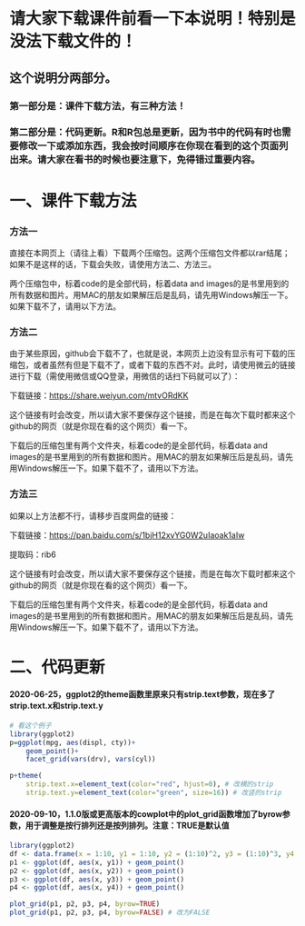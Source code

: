 
# 请大家下载课件前看一下本说明！特别是没法下载文件的！

## 这个说明分两部分。

### 第一部分是：课件下载方法，有三种方法！

### 第二部分是：代码更新。R和R包总是更新，因为书中的代码有时也需要修改一下或添加东西，我会按时间顺序在你现在看到的这个页面列出来。请大家在看书的时候也要注意下，免得错过重要内容。

# 一、课件下载方法

### 方法一

直接在本网页上（请往上看）下载两个压缩包。这两个压缩包文件都以rar结尾；如果不是这样的话，下载会失败，请使用方法二、方法三。

两个压缩包中，标着code的是全部代码，标着data and images的是书里用到的所有数据和图片。用MAC的朋友如果解压后是乱码，请先用Windows解压一下。如果下载不了，请用以下方法。

### 方法二

由于某些原因，github会下载不了，也就是说，本网页上边没有显示有可下载的压缩包，或者虽然有但是下载不了，或者下载的东西不对。此时，请使用微云的链接进行下载（需使用微信或QQ登录，用微信的话扫下码就可以了）：

下载链接：https://share.weiyun.com/mtvORdKK

这个链接有时会改变，所以请大家不要保存这个链接，而是在每次下载时都来这个github的网页（就是你现在看的这个网页）看一下。

下载后的压缩包里有两个文件夹，标着code的是全部代码，标着data and images的是书里用到的所有数据和图片。用MAC的朋友如果解压后是乱码，请先用Windows解压一下。如果下载不了，请用以下方法。

### 方法三

如果以上方法都不行，请移步百度网盘的链接：

下载链接：https://pan.baidu.com/s/1bjH12xvYG0W2uIaoak1aIw

提取码：rib6

这个链接有时会改变，所以请大家不要保存这个链接，而是在每次下载时都来这个github的网页（就是你现在看的这个网页）看一下。

下载后的压缩包里有两个文件夹，标着code的是全部代码，标着data and images的是书里用到的所有数据和图片。用MAC的朋友如果解压后是乱码，请先用Windows解压一下。如果下载不了，请用以下方法。

# 二、代码更新

#### 2020-06-25，ggplot2的theme函数里原来只有strip.text参数，现在多了 strip.text.x和strip.text.y

```R
# 看这个例子
library(ggplot2)
p=ggplot(mpg, aes(displ, cty))+
	geom_point()+
	facet_grid(vars(drv), vars(cyl))

p+theme(
	strip.text.x=element_text(color="red", hjust=0), # 改横的strip
	strip.text.y=element_text(color="green", size=16)) # 改竖的strip
```

#### 2020-09-10，1.1.0版或更高版本的cowplot中的plot_grid函数增加了byrow参数，用于调整是按行排列还是按列排列。注意：TRUE是默认值

```R
library(ggplot2)
df <- data.frame(x = 1:10, y1 = 1:10, y2 = (1:10)^2, y3 = (1:10)^3, y4 = (1:10)^4)
p1 <- ggplot(df, aes(x, y1)) + geom_point()
p2 <- ggplot(df, aes(x, y2)) + geom_point()
p3 <- ggplot(df, aes(x, y3)) + geom_point()
p4 <- ggplot(df, aes(x, y4)) + geom_point()

plot_grid(p1, p2, p3, p4, byrow=TRUE)
plot_grid(p1, p2, p3, p4, byrow=FALSE) # 改为FALSE
```

